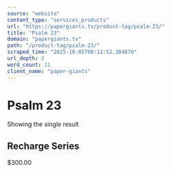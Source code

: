 ```yaml
---
source: "website"
content_type: "services_products"
url: "https://papergiants.tv/product-tag/psalm-23/"
title: "Psalm 23"
domain: "papergiants.tv"
path: "/product-tag/psalm-23/"
scraped_time: "2025-10-05T00:12:52.384870"
url_depth: 2
word_count: 11
client_name: "paper-giants"
---
```


# Psalm 23

Showing the single result

## Recharge Series

$300.00